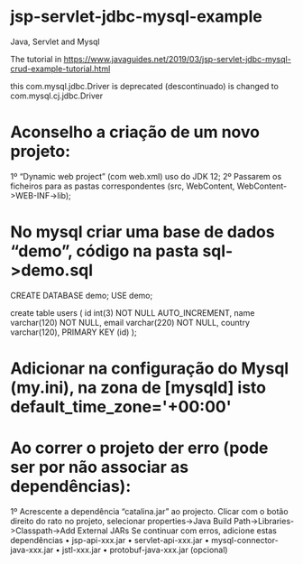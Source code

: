 # jsp-servlet-jdbc-mysql-example
 Java, Servlet and Mysql

The tutorial in
https://www.javaguides.net/2019/03/jsp-servlet-jdbc-mysql-crud-example-tutorial.html

this com.mysql.jdbc.Driver is deprecated (descontinuado) is changed to com.mysql.cj.jdbc.Driver


# Aconselho a criação de um novo projeto:
1º “Dynamic web project” (com web.xml) uso do JDK 12;
2º Passarem os ficheiros para as pastas correspondentes (src, WebContent, WebContent->WEB-INF->lib); 

# No mysql criar uma base de dados “demo”, código na pasta sql->demo.sql
CREATE DATABASE demo;
USE demo;

create table users (
 id  int(3) NOT NULL AUTO_INCREMENT,
 name varchar(120) NOT NULL,
 email varchar(220) NOT NULL,
 country varchar(120),
 PRIMARY KEY (id)
);

# Adicionar na configuração do Mysql (my.ini), na zona de [mysqld] isto default_time_zone='+00:00'

# Ao correr o projeto der erro (pode ser por não associar as dependências):
1º Acrescente a dependência “catalina.jar” ao projecto.
Clicar com o botão direito do rato no projeto, selecionar properties->Java Build Path->Libraries->Classpath->Add External JARs
Se continuar com erros, adicione estas dependências
•	jsp-api-xxx.jar
•	servlet-api-xxx.jar
•	mysql-connector-java-xxx.jar
•	jstl-xxx.jar
•	protobuf-java-xxx.jar (opcional)
